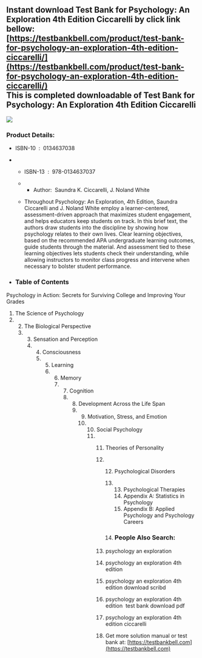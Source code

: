 Instant download **Test Bank for Psychology: An Exploration 4th Edition Ciccarelli** by click link bellow:  
[https://testbankbell.com/product/test-bank-for-psychology-an-exploration-4th-edition-ciccarelli/](https://testbankbell.com/product/test-bank-for-psychology-an-exploration-4th-edition-ciccarelli/)  
This is completed downloadable of Test Bank for Psychology: An Exploration 4th Edition Ciccarelli
-------------------------------------------------------------------------------------------------


![](https://testbankbell.com/wp-content/uploads/2023/05/9780134517964_TestBank.jpg)
### Product Details:


* ISBN-10 ‏ : ‎ 0134637038
* * ISBN-13 ‏ : ‎ 978-0134637037
  * * Author:  Saundra K. Ciccarelli, J. Noland White
   
  * Throughout Psychology: An Exploration, 4th Edition, Saundra Ciccarelli and J. Noland White employ a learner-centered, assessment-driven approach that maximizes student engagement, and helps educators keep students on track. In this brief text, the authors draw students into the discipline by showing how psychology relates to their own lives. Clear learning objectives, based on the recommended APA undergraduate learning outcomes, guide students through the material. And assessment tied to these learning objectives lets students check their understanding, while allowing instructors to monitor class progress and intervene when necessary to bolster student performance.
 
* ### Table of Contents

Psychology in Action: Secrets for Surviving College and Improving Your Grades
1. The Science of Psychology
2. 2. The Biological Perspective
   3. 3. Sensation and Perception
      4. 4. Consciousness
         5. 5. Learning
            6. 6. Memory
               7. 7. Cognition
                  8. 8. Development Across the Life Span
                     9. 9. Motivation, Stress, and Emotion
                        10. 10. Social Psychology
                            11. 11. Theories of Personality
                                12. 12. Psychological Disorders
                                    13. 13. Psychological Therapies
                                        14. Appendix A: Statistics in Psychology
                                        15. Appendix B: Applied Psychology and Psychology Careers
                                       
                                    14. ### People Also Search:
                                   
                                13. psychology an exploration
                               
                                14. psychology an exploration 4th edition
                               
                                15. psychology an exploration 4th edition download scribd
                               
                                16. psychology an exploration 4th edition  test bank download pdf
                               
                                17. psychology an exploration 4th edition ciccarelli
                                18.  Get more solution manual or test bank at: [https://testbankbell.com](https://testbankbell.com)
